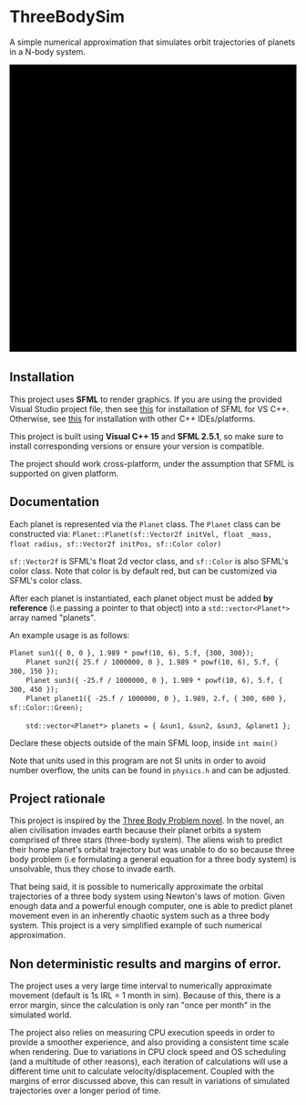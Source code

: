 # ThreeBodySim

A simple numerical approximation that simulates orbit trajectories of planets in a N-body system.

![Alt Text](demo.gif)

## Installation

This project uses **SFML** to render graphics. If you are using the provided Visual Studio project file, then see [this](https://www.sfml-dev.org/tutorials/2.5/start-vc.php)
for installation of SFML for VS C++. Otherwise, see [this](https://www.sfml-dev.org/tutorials/2.5/) for installation with other C++ IDEs/platforms.

This project is built using **Visual C++ 15** and **SFML 2.5.1**, so make sure to install corresponding versions or ensure your version is compatible.

The project should work cross-platform, under the assumption that SFML is supported on given platform.

## Documentation

Each planet is represented via the ```Planet``` class. The ```Planet``` class can be constructed via: 
```Planet::Planet(sf::Vector2f initVel, float _mass, float radius, sf::Vector2f initPos, sf::Color color)``` 

```sf::Vector2f``` is SFML's float 2d vector class, and ```sf::Color``` is also SFML's color class. Note that color is by default red, but can be customized via SFML's color class.

After each planet is instantiated, each planet object must be added **by reference** (i.e passing a pointer to that object) into a ```std::vector<Planet*>``` array named "planets".

An example usage is as follows:

```
Planet sun1({ 0, 0 }, 1.989 * powf(10, 6), 5.f, {300, 300});
    Planet sun2({ 25.f / 1000000, 0 }, 1.989 * powf(10, 6), 5.f, { 300, 150 });
    Planet sun3({ -25.f / 1000000, 0 }, 1.989 * powf(10, 6), 5.f, { 300, 450 });
    Planet planet1({ -25.f / 1000000, 0 }, 1.989, 2.f, { 300, 600 }, sf::Color::Green);

    std::vector<Planet*> planets = { &sun1, &sun2, &sun3, &planet1 };
```

Declare these objects outside of the main SFML loop, inside ```int main()```

Note that units used in this program are not SI units in order to avoid number overflow, the units can be found in ```physics.h``` and can be adjusted.

## Project rationale

This project is inspired by the [Three Body Problem novel](https://en.wikipedia.org/wiki/The_Three-Body_Problem_(novel)). In the novel, an alien civilisation invades
earth because their planet orbits a system comprised of three stars (three-body system). The aliens wish to predict their home planet's orbital trajectory but was unable to do so because three body problem (i.e formulating a general equation for a three body system) is unsolvable, thus they chose to invade earth.

That being said, it is possible to numerically approximate the orbital trajectories of a three body system using Newton's laws of motion. Given enough data and a powerful enough computer, one is able to predict planet movement even in an inherently chaotic system such as a three body system. This project is a very simplified example of such numerical approximation.

## Non deterministic results and margins of error.

The project uses a very large time interval to numerically approximate movement (default is 1s IRL = 1 month in sim). Because of this, there is a error margin, since the calculation is only ran "once per month" in the simulated world.

The project also relies on measuring CPU execution speeds in order to provide a smoother experience, and also providing a consistent time scale when rendering. Due to variations in CPU clock speed and OS scheduling (and a multitude of other reasons), each iteration of calculations will use a different time unit to calculate velocity/displacement. Coupled with the margins of error discussed above, this can result in variations of simulated trajectories over a longer period of time.
